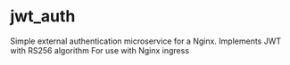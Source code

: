 # jwt_auth
Simple external authentication microservice for a Nginx. Implements JWT with RS256 algorithm For use with Nginx ingress
